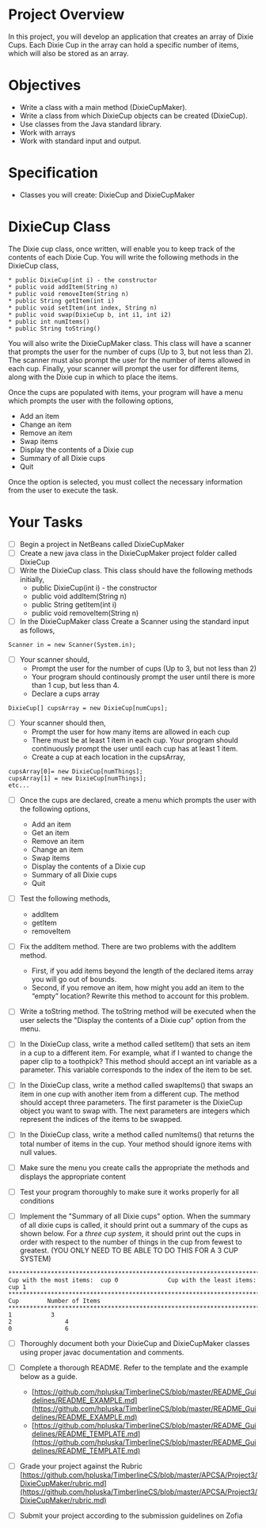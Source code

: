 # Project Overview
In this project, you will develop an application that creates an array of Dixie Cups.  Each Dixie Cup in the array can hold a specific number of items, which will also be stored as an array.  

# Objectives

- Write a class with a main method (DixieCupMaker).
- Write a class from which DixieCup objects can be created (DixieCup).
- Use classes from the Java standard library.
- Work with arrays
- Work with standard input and output.

# Specification

- Classes you will create: DixieCup and DixieCupMaker

# DixieCup Class

The Dixie cup class, once written, will enable you to keep track of the contents of each Dixie Cup.  You will write the following methods in the DixieCup class, 

	* public DixieCup(int i) - the constructor
	* public void addItem(String n)
	* public void removeItem(String n)
	* public String getItem(int i)
	* public void setItem(int index, String n)
	* public void swap(DixieCup b, int i1, int i2)
	* public int numItems()
	* public String toString()

You will also write the DixieCupMaker class.  This class will have a scanner that prompts the user for the number of cups (Up to 3, but not less than 2).  The scanner must also prompt the user for the number of items allowed in each cup.  Finally, your scanner will prompt the user for different items, along with the Dixie cup in which to place the items.  

Once the cups are populated with items, your program will have a menu which prompts the user with the following options, 

- Add an item 
- Change an item
- Remove an item
- Swap items
- Display the contents of a Dixie cup
- Summary of all Dixie cups
- Quit

Once the option is selected, you must collect the necessary information from the user to execute the task.  

# Your Tasks

- [ ] Begin a project in NetBeans called DixieCupMaker
- [ ] Create a new java class in the DixieCupMaker project folder called DixieCup
- [ ] Write the DixieCup class. This class should have the following methods initially, 
	* public DixieCup(int i) - the constructor
	* public void addItem(String n)
	* public String getItem(int i)
	* public void removeItem(String n)
- [ ] In the DixieCupMaker class Create a Scanner using the standard input as follows, 

```
Scanner in = new Scanner(System.in);
``` 

- [ ] Your scanner should,
	* Prompt the user for the number of cups (Up to 3, but not less than 2)
	* Your program should continously prompt the user until there is more than 1 cup, but less than 4.
 	* Declare a cups array

```
DixieCup[] cupsArray = new DixieCup[numCups];
```

- [ ] Your scanner should then,
	* Prompt the user for how many items are allowed in each cup
	* There must be at least 1 item in each cup.  Your program should continuously prompt the user until each cup has at least 1 item.
	* Create a cup at each location in the cupsArray, 

```
cupsArray[0]= new DixieCup[numThings];
cupsArray[1] = new DixieCup[numThings];
etc...
```

- [ ] Once the cups are declared, create a menu which prompts the user with the following options, 

	* Add an item 
	* Get an item 
	* Remove an item
	* Change an item
	* Swap items
	* Display the contents of a Dixie cup
	* Summary of all Dixie cups
	* Quit

- [ ] Test the following methods, 
	* addItem
	* getItem
	* removeItem

- [ ] Fix the addItem method.  There are two problems with the addItem method.  
	* First, if you add items beyond the length of the declared items array you will go out of bounds. 
	* Second, if you remove an item, how might you add an item to the “empty” location? Rewrite this method to account for this problem.

- [ ] Write a toString method.  The toString method will be executed when the user selects the "Display the contents of a Dixie cup" option from the menu. 

- [ ] In the DixieCup class, write a method called setItem() that sets an item in a cup to a different item.  For example, what if I wanted to change the paper clip to a toothpick?  This method should accept an int variable as a parameter.  This variable corresponds to the index of the item to be set.   

- [ ] In the DixieCup class, write a method called swapItems() that swaps an item in one cup with another item from a different cup.  The method should accept three parameters.  The first parameter is the DixieCup object you want to swap with.  The next parameters are integers which represent the indices of the items to be swapped.  

- [ ] In the DixieCup class, write a method called numItems() that returns the total number of items in the cup.  Your method should ignore items with null values. 

- [ ] Make sure the menu you create calls the appropriate the methods and displays the appropriate content

- [ ] Test your program thoroughly to make sure it works properly for all conditions  

- [ ] Implement the "Summary of all Dixie cups" option.  When the summary of all dixie cups is called, it should print out a summary of the cups as shown below.  For a *three cup system*, it should print out the cups in order with respect to the number of things in the cup from fewest to greatest.  (YOU ONLY NEED TO BE ABLE TO DO THIS FOR A 3 CUP SYSTEM)

```
******************************************************************************
Cup with the most items:  cup 0              Cup with the least items: cup 1
******************************************************************************
Cup        Number of Items       
******************************************************************************
1         	3
2               4
0               6

```
- [ ] Thoroughly document both your DixieCup and DixieCupMaker classes using proper javac documentation and comments. 

- [ ] Complete a thorough README. Refer to the template and the example below as a guide. 

	* [https://github.com/hpluska/TimberlineCS/blob/master/README_Guidelines/README_EXAMPLE.md](https://github.com/hpluska/TimberlineCS/blob/master/README_Guidelines/README_EXAMPLE.md)
	* [https://github.com/hpluska/TimberlineCS/blob/master/README_Guidelines/README_TEMPLATE.md](https://github.com/hpluska/TimberlineCS/blob/master/README_Guidelines/README_TEMPLATE.md)

- [ ] Grade your project against the Rubric [https://github.com/hpluska/TimberlineCS/blob/master/APCSA/Project3/DixieCupMaker/rubric.md](https://github.com/hpluska/TimberlineCS/blob/master/APCSA/Project3/DixieCupMaker/rubric.md)

- [ ] Submit your project according to the submission guidelines on Zofia




